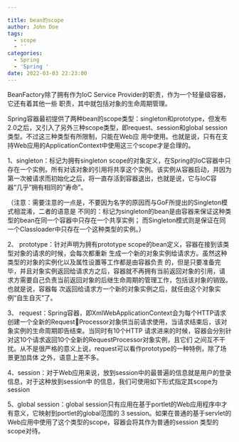 ```yaml
---

title: bean的scope
author: John Doe
tags:
  - scope
  - ''
categories:
  - Spring
  - 'Spring '
date: 2022-03-03 22:23:00
---
```



BeanFactory除了拥有作为IoC Service Provider的职责，作为一个轻量级容器，它还有着其他一些
职责，其中就包括对象的生命周期管理。


Spring容器最初提供了两种bean的scope类型：singleton和prototype，但发布2.0之后，又引入了另外三种scope类型，即request、session和global session类型。不过这三种类型有所限制，只能在Web应
用中使用。也就是说，只有在支持Web应用的ApplicationContext中使用这三个scope才是合理的。

1、singleton：标记为拥有singleton scope的对象定义，在Spring的IoC容器中只存在一个实例，所有对该对象的引用将共享这个实例。该实例从容器启动，并因为第一次被请求而初始化之后，将一直存活到容器退出，也就是说，它与IoC容器“几乎”拥有相同的“寿命”。

（注意：需要注意的一点是，不要因为名字的原因而与GoF所提出的Singleton模式相混淆，二者的语意是
不同的：标记为singleton的bean是由容器来保证这种类型的bean在同一个容器中只存在一个共享实例；
而Singleton模式则是保证在同一个Classloader中只存在一个这种类型的实例。）

2、 prototype：针对声明为拥有prototype scope的bean定义，容器在接到该类型对象的请求的时候，会每次都重新
生成一个新的对象实例给请求方。虽然这种类型的对象的实例化以及属性设置等工作都是由容器负责
的，但是只要准备完毕，并且对象实例返回给请求方之后，容器就不再拥有当前返回对象的引用，请
求方需要自己负责当前返回对象的后继生命周期的管理工作，包括该对象的销毁。也就是说，容器每
次返回给请求方一个新的对象实例之后，就任由这个对象实例“自生自灭”了。

3、 request：Spring容器，即XmlWebApplicationContext会为每个HTTP请求创建一个全新的RequestProcessor对象供当前请求使用，当请求结束后，该对象实例的生命周期即告结束。当同时有10个HTTP
请求进来的时候，容器会分别针对这10个请求返回10个全新的RequestProcessor对象实例，且它们
之间互不干扰。从不是很严格的意义上说，request可以看作prototype的一种特例，除了场景更加具体
之外，语意上差不多。



4、session：对于Web应用来说，放到session中的最普遍的信息就是用户的登录信息，对于这种放到session中
的信息，我们可使用如下形式指定其scope为session

5、global session：global session只有应用在基于portlet的Web应用程序中才有意义，它映射到portlet的global范围的 3 
session。如果在普通的基于servlet的Web应用中使用了这个类型的scope，容器会将其作为普通的session
类型的scope对待。





